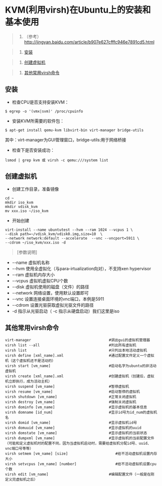 # KVM(利用virsh)在Ubuntu上的安装和基本使用

>1. （参考） http://jingyan.baidu.com/article/b907e627cfffc946e7891cd5.html

>1. [安装](#安装)

>1. [创建虚拟机](#创建虚拟机)

>1. [其他常用virsh命令](#其他常用virsh命令)

## 安装

* 检查CPU是否支持安装KVM：
```shell
$ egrep -o '(vmx|svm)' /proc/cpuinfo
```

* 安装KVM所需要的软件包：
```shell
$ apt-get install qemu-kvm libvirt-bin virt-manager bridge-utils
```
其中：virt-manager为GUI管理窗口，bridge-utils:用于网络桥接

* 检查下是否安装成功：
```shell
lsmod | grep kvm 或 virsh -c qemu:///system list
```

## 创建虚拟机

* 创建工作目录，准备镜像
~~~shell
cd ~
mkdir iso_kvm
mkdir vdisk_kvm
mv xxx.iso ~/iso_kvm
~~~

* 开始创建
~~~shell
virt-install --name ubuntutest --hvm --ram 1024 --vcpus 1 \
--disk path=~/vdisk_kvm/vdisk0.img,size=10  \
--network network:default --accelerate  --vnc --vncport=5911 \
--cdrom ~/iso_kvm/xxx.iso -d
~~~
>[参数说明]
* --name     虚拟机名称
* --hvm      使用全虚拟化（与para-irtualization向对），不支持xen hypervisor
* --ram      虚拟机内存大小
* --vcpus    虚拟机虚拟CPU个数
* --disk     虚拟机使用的磁盘（文件）的路径
* --network  网络设置，使用默认设置即可
* --vnc      设置连接桌面环境的vnc端口，本例是5911
* --cdrom    设置光驱获取虚拟光驱文件的路径 
* -d         指示从光驱启动（ -c 指示从硬盘启动）我们这里是iso

## 其他常用virsh命令

```shell
virt-manager                                    #调出gui的虚拟机管理器
virsh list --all                                #列出所有虚拟机
virsh list                                      #只列出本地活动虚拟机
virsh define [xml_name].xml                     #通过配置文件定义一个虚拟机（这个虚拟机还不是活动的）
virsh start [vm_name]                           #启动名字为ubuntu的非活动虚拟机
virsh create [xml_name].xml                     #创建虚拟机（创建后，虚拟机立即执行，成为活动主机）
virsh suspend [vm_name]                         #暂停虚拟机
virsh resume [vm_name]                          #启动暂停的虚拟机
virsh shutdown [vm_name]                        #正常关闭虚拟机
virsh destroy [vm_name]                         #强制关闭虚拟机
virsh dominfo [vm_name]                         #显示虚拟机的基本信息
virsh domname [id_num]                          #显示id号为id_num的虚拟机名
virsh domid [vm_name]                           #显示虚拟机id号
virsh domuuid [vm_name]                         #显示虚拟机的uuid
virsh domstate [vm_name]                        #显示虚拟机的当前状态
virsh dumpxml [vm_name]                         #显示虚拟机的当前配置文件（可能和定义虚拟机时的配置不同，因为当虚拟机启动时，需要给虚拟机分配id号、uuid、vnc端口号等等）
virsh setmem [vm_name] [size]                      #给不活动虚拟机设置内存大小
virsh setvcpus [vm_name] [number]                  #给不活动虚拟机设置cpu个数
virsh edit [vm_name]                            #编辑配置文件（一般是在刚定义完虚拟机之后）
```